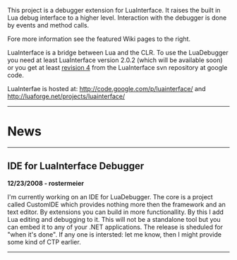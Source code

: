 This project is a debugger extension for LuaInterface.
It raises the built in Lua debug interface to a higher level.
Interaction with the debugger is done by events and method calls.

Fore more information see the featured Wiki pages to the right.

LuaInterface is a bridge between Lua and the CLR.
To use the LuaDebugger you need at least LuaInterface version 2.0.2 (which will be available soon) or you get at least [revision 4](https://code.google.com/p/luainterface-debugger/source/detail?r=4) from the LuaInterface svn repository at google code.

LuaInterfae is hosted at:
http://code.google.com/p/luainterface/
and
http://luaforge.net/projects/luainterface/

---

# News #

---

## IDE for LuaInterface Debugger ##
**12/23/2008 - rostermeier**

I'm currently working on an IDE for LuaDebugger.
The core is a project called CustomIDE which provides nothing more then the framework and an text editor.
By extensions you can build in more functionallity.
By this I add Lua editing and debugging to it.
This will not be a standalone tool but you can embed it to any of your .NET applications.
The release is sheduled for "when it's done".
If any one is intersted: let me know, then I might provide some kind of CTP earlier.

---
